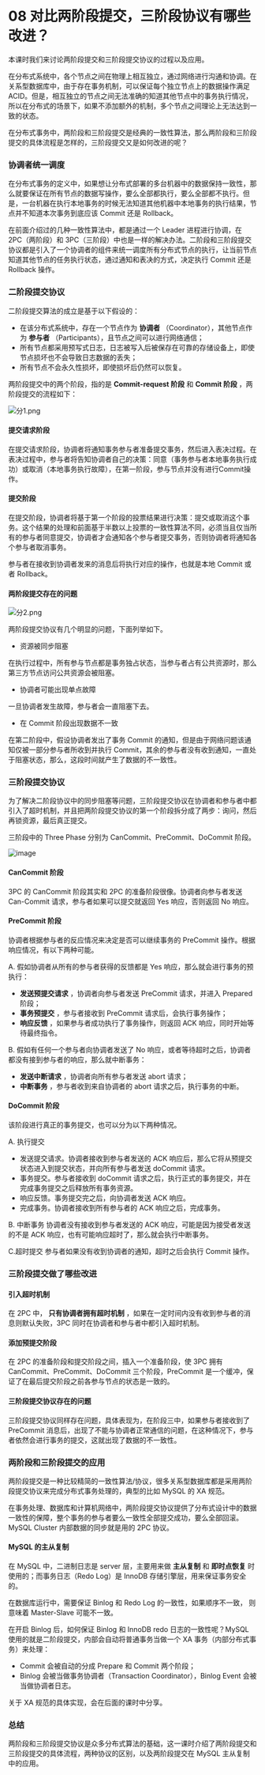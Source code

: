 # 08 对比两阶段提交，三阶段协议有哪些改进？

本课时我们来讨论两阶段提交和三阶段提交协议的过程以及应用。

在分布式系统中，各个节点之间在物理上相互独立，通过网络进行沟通和协调。在关系型数据库中，由于存在事务机制，可以保证每个独立节点上的数据操作满足 ACID。但是，相互独立的节点之间无法准确的知道其他节点中的事务执行情况，所以在分布式的场景下，如果不添加额外的机制，多个节点之间理论上无法达到一致的状态。

在分布式事务中，两阶段和三阶段提交是经典的一致性算法，那么两阶段和三阶段提交的具体流程是怎样的，三阶段提交又是如何改进的呢？

### 协调者统一调度

在分布式事务的定义中，如果想让分布式部署的多台机器中的数据保持一致性，那么就要保证在所有节点的数据写操作，要么全部都执行，要么全部都不执行。但是，一台机器在执行本地事务的时候无法知道其他机器中本地事务的执行结果，节点并不知道本次事务到底应该 Commit 还是 Rollback。

在前面介绍过的几种一致性算法中，都是通过一个 Leader 进程进行协调，在 2PC（两阶段）和 3PC（三阶段）中也是一样的解决办法。二阶段和三阶段提交协议都是引入了一个协调者的组件来统一调度所有分布式节点的执行，让当前节点知道其他节点的任务执行状态，通过通知和表决的方式，决定执行 Commit 还是 Rollback 操作。

### 二阶段提交协议

二阶段提交算法的成立是基于以下假设的：

- 在该分布式系统中，存在一个节点作为 **协调者** （Coordinator），其他节点作为 **参与者** （Participants），且节点之间可以进行网络通信；
- 所有节点都采用预写式日志，日志被写入后被保存在可靠的存储设备上，即使节点损坏也不会导致日志数据的丢失；
- 所有节点不会永久性损坏，即使损坏后仍然可以恢复。

两阶段提交中的两个阶段，指的是 **Commit-request 阶段** 和 **Commit 阶段** ，两阶段提交的流程如下：

![分1.png](assets/CgoCgV6elbmATRwxAAFU68JiQU0596.png)

#### 提交请求阶段

在提交请求阶段，协调者将通知事务参与者准备提交事务，然后进入表决过程。在表决过程中，参与者将告知协调者自己的决策：同意（事务参与者本地事务执行成功）或取消（本地事务执行故障），在第一阶段，参与节点并没有进行Commit操作。

#### 提交阶段

在提交阶段，协调者将基于第一个阶段的投票结果进行决策：提交或取消这个事务。这个结果的处理和前面基于半数以上投票的一致性算法不同，必须当且仅当所有的参与者同意提交，协调者才会通知各个参与者提交事务，否则协调者将通知各个参与者取消事务。

参与者在接收到协调者发来的消息后将执行对应的操作，也就是本地 Commit 或者 Rollback。

#### 两阶段提交存在的问题

![分2.png](assets/Ciqah16eldqAX17XAAGwMfUwb2M109.png)

两阶段提交协议有几个明显的问题，下面列举如下。

- 资源被同步阻塞

在执行过程中，所有参与节点都是事务独占状态，当参与者占有公共资源时，那么第三方节点访问公共资源会被阻塞。

- 协调者可能出现单点故障

一旦协调者发生故障，参与者会一直阻塞下去。

- 在 Commit 阶段出现数据不一致

在第二阶段中，假设协调者发出了事务 Commit 的通知，但是由于网络问题该通知仅被一部分参与者所收到并执行 Commit，其余的参与者没有收到通知，一直处于阻塞状态，那么，这段时间就产生了数据的不一致性。

### 三阶段提交协议

为了解决二阶段协议中的同步阻塞等问题，三阶段提交协议在协调者和参与者中都引入了超时机制，并且把两阶段提交协议的第一个阶段拆分成了两步：询问，然后再锁资源，最后真正提交。

三阶段中的 Three Phase 分别为 CanCommit、PreCommit、DoCommit 阶段。

![image](assets/CgqCHl66P8OAOon7AALWZvqApaI286.png)

#### CanCommit 阶段

3PC 的 CanCommit 阶段其实和 2PC 的准备阶段很像。协调者向参与者发送 Can-Commit 请求，参与者如果可以提交就返回 Yes 响应，否则返回 No 响应。

#### PreCommit 阶段

协调者根据参与者的反应情况来决定是否可以继续事务的 PreCommit 操作。根据响应情况，有以下两种可能。

A. 假如协调者从所有的参与者获得的反馈都是 Yes 响应，那么就会进行事务的预执行：

- **发送预提交请求** ，协调者向参与者发送 PreCommit 请求，并进入 Prepared 阶段；
- **事务预提交** ，参与者接收到 PreCommit 请求后，会执行事务操作；
- **响应反馈** ，如果参与者成功执行了事务操作，则返回 ACK 响应，同时开始等待最终指令。

B. 假如有任何一个参与者向协调者发送了 No 响应，或者等待超时之后，协调者都没有接到参与者的响应，那么就中断事务：

- **发送中断请求** ，协调者向所有参与者发送 abort 请求；
- **中断事务** ，参与者收到来自协调者的 abort 请求之后，执行事务的中断。

#### DoCommit 阶段

该阶段进行真正的事务提交，也可以分为以下两种情况。

A. 执行提交

- 发送提交请求。协调者接收到参与者发送的 ACK 响应后，那么它将从预提交状态进入到提交状态，并向所有参与者发送 doCommit 请求。
- 事务提交。参与者接收到 doCommit 请求之后，执行正式的事务提交，并在完成事务提交之后释放所有事务资源。
- 响应反馈。事务提交完之后，向协调者发送 ACK 响应。
- 完成事务。协调者接收到所有参与者的 ACK 响应之后，完成事务。

B. 中断事务 协调者没有接收到参与者发送的 ACK 响应，可能是因为接受者发送的不是 ACK 响应，也有可能响应超时了，那么就会执行中断事务。

C.超时提交 参与者如果没有收到协调者的通知，超时之后会执行 Commit 操作。

### 三阶段提交做了哪些改进

#### 引入超时机制

在 2PC 中， **只有协调者拥有超时机制** ，如果在一定时间内没有收到参与者的消息则默认失败，3PC 同时在协调者和参与者中都引入超时机制。

#### 添加预提交阶段

在 2PC 的准备阶段和提交阶段之间，插入一个准备阶段，使 3PC 拥有 CanCommit、PreCommit、DoCommit 三个阶段，PreCommit 是一个缓冲，保证了在最后提交阶段之前各参与节点的状态是一致的。

#### 三阶段提交协议存在的问题

三阶段提交协议同样存在问题，具体表现为，在阶段三中，如果参与者接收到了 PreCommit 消息后，出现了不能与协调者正常通信的问题，在这种情况下，参与者依然会进行事务的提交，这就出现了数据的不一致性。

### 两阶段和三阶段提交的应用

两阶段提交是一种比较精简的一致性算法/协议，很多关系型数据库都是采用两阶段提交协议来完成分布式事务处理的，典型的比如 MySQL 的 XA 规范。

在事务处理、数据库和计算机网络中，两阶段提交协议提供了分布式设计中的数据一致性的保障，整个事务的参与者要么一致性全部提交成功，要么全部回滚。MySQL Cluster 内部数据的同步就是用的 2PC 协议。

#### MySQL 的主从复制

在 MySQL 中，二进制日志是 server 层，主要用来做 **主从复制** 和 **即时点恢复** 时使用的；而事务日志（Redo Log）是 InnoDB 存储引擎层，用来保证事务安全的。

在数据库运行中，需要保证 Binlog 和 Redo Log 的一致性，如果顺序不一致， 则意味着 Master-Slave 可能不一致。

在开启 Binlog 后，如何保证 Binlog 和 InnoDB redo 日志的一致性呢？MySQL 使用的就是二阶段提交，内部会自动将普通事务当做一个 XA 事务（内部分布式事务）来处理：

- Commit 会被自动的分成 Prepare 和 Commit 两个阶段；
- Binlog 会被当做事务协调者（Transaction Coordinator），Binlog Event 会被当做协调者日志。

关于 XA 规范的具体实现，会在后面的课时中分享。

### 总结

两阶段和三阶段提交协议是众多分布式算法的基础，这一课时介绍了两阶段提交和三阶段提交的具体流程，两种协议的区别，以及两阶段提交在 MySQL 主从复制中的应用。
